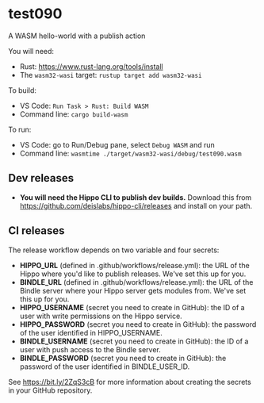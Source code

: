 # test090

A WASM hello-world with a publish action

You will need:
* Rust: https://www.rust-lang.org/tools/install
* The `wasm32-wasi` target: `rustup target add wasm32-wasi`

To build:
* VS Code: `Run Task > Rust: Build WASM`
* Command line: `cargo build-wasm`

To run:
* VS Code: go to Run/Debug pane, select `Debug WASM` and run
* Command line: `wasmtime ./target/wasm32-wasi/debug/test090.wasm`


## Dev releases

* **You will need the Hippo CLI to publish dev builds.** Download this from
  https://github.com/deislabs/hippo-cli/releases and install on your path.

## CI releases

The release workflow depends on two variable and four secrets:

* **HIPPO_URL** (defined in .github/workflows/release.yml): the
  URL of the Hippo where you'd like to
  publish releases. We've set this up for you.
* **BINDLE_URL** (defined in .github/workflows/release.yml): the
  URL of the Bindle server where your Hippo server
  gets modules from. We've set this up for you.
* **HIPPO_USERNAME** (secret you need to create in GitHub): the ID
  of a user with write permissions on the Hippo service.
* **HIPPO_PASSWORD** (secret you need to create in GitHub): the
  password of the user identified in HIPPO_USERNAME.
* **BINDLE_USERNAME** (secret you need to create in GitHub): the ID
  of a user with push access to the Bindle server.
* **BINDLE_PASSWORD** (secret you need to create in GitHub): the
  password of the user identified in BINDLE_USER_ID.

See https://bit.ly/2ZqS3cB for more information about creating the
secrets in your GitHub repository.
